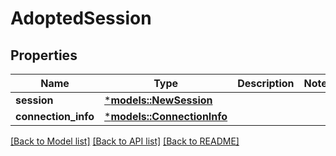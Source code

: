 # AdoptedSession

## Properties
Name | Type | Description | Notes
------------ | ------------- | ------------- | -------------
**session** | [***models::NewSession**](newSession.md) |  | 
**connection_info** | [***models::ConnectionInfo**](connectionInfo.md) |  | 

[[Back to Model list]](../README.md#documentation-for-models) [[Back to API list]](../README.md#documentation-for-api-endpoints) [[Back to README]](../README.md)



